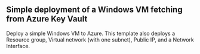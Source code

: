 ##  Simple deployment of a Windows VM fetching from Azure Key Vault

Deploy a simple Windows VM  to Azure. This template also deploys a 
Resource group,
Virtual network (with one subnet),
Public IP,
and a Network Interface.
